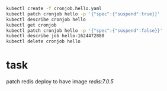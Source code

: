 ```sh
kubectl create -f cronjob.hello.yaml
kubectl patch cronjob hello -p '{"spec":{"suspend":true}}'
kubectl describe cronjob hello
kubectl get cronjob
kubectl patch cronjob hello -p '{"spec":{"suspend":false}}'
kubectl describe job hello-1624472880 
kubectl delete cronjob hello
```

# task

patch redis deploy to have image *redis:7.0.5*

